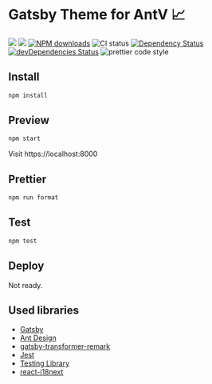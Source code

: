 # Gatsby Theme for AntV 📈

[![](https://flat.badgen.net/npm/v/@antv/gatsby-theme-antv?icon=npm)](https://www.npmjs.com/package/@antv/gatsby-theme-antv) [![](https://badgen.net/npm/v/@antv/gatsby-theme-antv)](https://www.npmjs.com/package/@antv/gatsby-theme-antv)
[![NPM downloads](http://img.shields.io/npm/dm/@antv/gatsby-theme-antv.svg?style=flat-square)](http://npmjs.com/@antv/gatsby-theme-antv)
![CI status](https://github.com/antvis/gatsby-theme-antv/workflows/Node%20CI/badge.svg)
[![Dependency Status](https://david-dm.org/antvis/gatsby-theme-antv.svg?style=flat-square)](https://david-dm.org/antvis/gatsby-theme-antv)
[![devDependencies Status](https://david-dm.org/antvis/gatsby-theme-antv/dev-status.svg)](https://david-dm.org/antvis/gatsby-theme-antv?type=dev)
![prettier code style](https://img.shields.io/badge/code_style-prettier-ff69b4.svg?style=flat-square)

## Install

```bash
npm install
```

## Preview

```bash
npm start
```

Visit https://localhost:8000

## Prettier

```bash
npm run format
```

## Test

```bash
npm test
```

## Deploy

Not ready.

## Used libraries

- [Gatsby](https://www.gatsbyjs.org/docs/)
- [Ant Design](https://github.com/ant-design/ant-design)
- [gatsby-transformer-remark](https://www.gatsbyjs.org/packages/gatsby-transformer-remark/)
- [Jest](https://jestjs.io/)
- [Testing Library](https://testing-library.com/)
- [react-i18next](https://react.i18next.com/)

